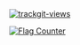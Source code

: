 <a href="https://trackgit.com">
<img src="https://us-central1-trackgit-analytics.cloudfunctions.net/token/ping/m6qt20rxdqk8q6omhtom" alt="trackgit-views" />
</a>


<a href="https://info.flagcounter.com/td8q"><img src="https://s01.flagcounter.com/count2/td8q/bg_FFFFFF/txt_000000/border_CCCCCC/columns_2/maxflags_10/viewers_0/labels_0/pageviews_0/flags_0/percent_0/" alt="Flag Counter" border="0"></a>
